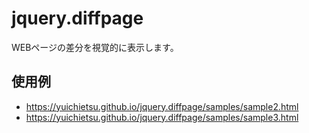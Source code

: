 # jquery.diffpage

WEBページの差分を視覚的に表示します。

## 使用例

* https://yuichietsu.github.io/jquery.diffpage/samples/sample2.html
* https://yuichietsu.github.io/jquery.diffpage/samples/sample3.html
